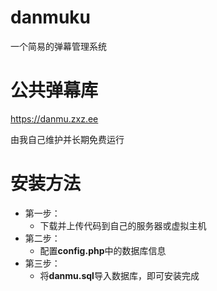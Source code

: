 # danmuku
一个简易的弹幕管理系统



# 公共弹幕库

https://danmu.zxz.ee

由我自己维护并长期免费运行



# 安装方法
 - 第一步：
    - 下载并上传代码到自己的服务器或虚拟主机
 - 第二步：
    - 配置**config.php**中的数据库信息
 - 第三步：
    - 将**danmu.sql**导入数据库，即可安装完成
